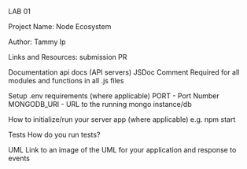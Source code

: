 LAB 01

Project Name: Node Ecosystem

Author: Tammy Ip

Links and Resources:
submission PR

Documentation
api docs (API servers)
JSDoc Comment Required for all modules and functions in all .js files

Setup
.env requirements (where applicable)
PORT - Port Number
MONGODB_URI - URL to the running mongo instance/db

How to initialize/run your server app (where applicable)
e.g. npm start

Tests
How do you run tests?

UML
Link to an image of the UML for your application and response to events
